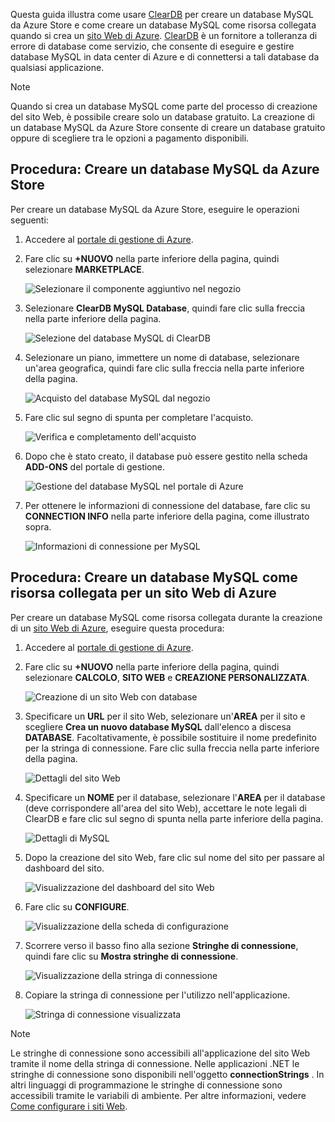 Questa guida illustra come usare [ClearDB] per creare un database MySQL da Azure Store e come creare un database MySQL come risorsa collegata quando si crea un [sito Web di Azure][waws]. [ClearDB] è un fornitore a tolleranza di errore di database come servizio, che consente di eseguire e gestire database MySQL in data center di Azure e di connettersi a tali database da qualsiasi applicazione.  

> [!NOTE]
> Quando si crea un database MySQL come parte del processo di creazione del sito Web, è possibile creare solo un database gratuito. La creazione di un database MySQL da Azure Store consente di creare un database gratuito oppure di scegliere tra le opzioni a pagamento disponibili.
> 
> 

## <a name="how-to-create-a-mysql-database-from-the-azure-store"></a>Procedura: Creare un database MySQL da Azure Store
Per creare un database MySQL da Azure Store, eseguire le operazioni seguenti:

1. Accedere al [portale di gestione di Azure][portal].
2. Fare clic su **+NUOVO** nella parte inferiore della pagina, quindi selezionare **MARKETPLACE**.
   
    ![Selezionare il componente aggiuntivo nel negozio](./media/create-mysql-db/select-store.png)
3. Selezionare **ClearDB MySQL Database**, quindi fare clic sulla freccia nella parte inferiore della pagina.
   
    ![Selezione del database MySQL di ClearDB](./media/create-mysql-db/select-cleardb-mysql.png)
4. Selezionare un piano, immettere un nome di database, selezionare un'area geografica, quindi fare clic sulla freccia nella parte inferiore della pagina.
   
    ![Acquisto del database MySQL dal negozio](./media/create-mysql-db/purchase-mysql.png)
5. Fare clic sul segno di spunta per completare l'acquisto.
   
    ![Verifica e completamento dell'acquisto](./media/create-mysql-db/complete-mysql-purchase.png)
6. Dopo che è stato creato, il database può essere gestito nella scheda **ADD-ONS** del portale di gestione.
   
    ![Gestione del database MySQL nel portale di Azure](./media/create-mysql-db/manage-mysql-add-on.png)
7. Per ottenere le informazioni di connessione del database, fare clic su **CONNECTION INFO** nella parte inferiore della pagina, come illustrato sopra.
   
    ![Informazioni di connessione per MySQL](./media/create-mysql-db/mysql-conn-info.png) 

## <a name="how-to-create-a-mysql-database-as-a-linked-resource-for-azure-website"></a>Procedura: Creare un database MySQL come risorsa collegata per un sito Web di Azure
Per creare un database MySQL come risorsa collegata durante la creazione di un [sito Web di Azure][waws], eseguire questa procedura:

1. Accedere al [portale di gestione di Azure][portal].
2. Fare clic su **+NUOVO** nella parte inferiore della pagina, quindi selezionare **CALCOLO**, **SITO WEB** e **CREAZIONE PERSONALIZZATA**.
   
    ![Creazione di un sito Web con database](./media/create-mysql-db/custom_create.png)
3. Specificare un **URL** per il sito Web, selezionare un'**AREA** per il sito e scegliere **Crea un nuovo database MySQL** dall'elenco a discesa **DATABASE**. Facoltativamente, è possibile sostituire il nome predefinito per la stringa di connessione. Fare clic sulla freccia nella parte inferiore della pagina.
   
    ![Dettagli del sito Web](./media/create-mysql-db/provide-website-details.png) 
4. Specificare un **NOME** per il database, selezionare l'**AREA** per il database (deve corrispondere all'area del sito Web), accettare le note legali di ClearDB e fare clic sul segno di spunta nella parte inferiore della pagina.
   
    ![Dettagli di MySQL](./media/create-mysql-db/provide-mysql-details.png)
5. Dopo la creazione del sito Web, fare clic sul nome del sito per passare al dashboard del sito.
   
    ![Visualizzazione del dashboard del sito Web](./media/create-mysql-db/go-to-website-dashboard.png)
6. Fare clic su **CONFIGURE**.
   
    ![Visualizzazione della scheda di configurazione](./media/create-mysql-db/go-to-configure-tab.png)
7. Scorrere verso il basso fino alla sezione **Stringhe di connessione**, quindi fare clic su **Mostra stringhe di connessione**. 
   
    ![Visualizzazione della stringa di connessione](./media/create-mysql-db/show-conn-string.png)
8. Copiare la stringa di connessione per l'utilizzo nell'applicazione.
   
    ![Stringa di connessione visualizzata](./media/create-mysql-db/shown-conn-string.png)

> [!NOTE]
> Le stringhe di connessione sono accessibili all'applicazione del sito Web tramite il nome della stringa di connessione. Nelle applicazioni .NET le stringhe di connessione sono disponibili nell'oggetto **connectionStrings** . In altri linguaggi di programmazione le stringhe di connessione sono accessibili tramite le variabili di ambiente. Per altre informazioni, vedere [Come configurare i siti Web][configure].
> 
> 

[ClearDB]: http://www.cleardb.com/
[waws]: /documentation/services/web-sites/
[portal]: http://manage.windowsazure.com
[configure]: ../articles/app-service-web/web-sites-configure.md


<!--HONumber=Jan17_HO3-->


